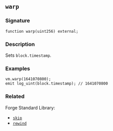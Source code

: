 ## `warp`

### Signature

```solidity
function warp(uint256) external;
```

### Description

Sets `block.timestamp`.

### Examples

```solidity
vm.warp(1641070800);
emit log_uint(block.timestamp); // 1641070800
```

### Related

Forge Standard Library:

- [`skip`](../reference/forge-std/skip.md)
- [`rewind`](../reference/forge-std/rewind.md)
